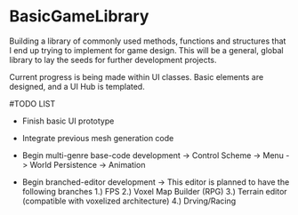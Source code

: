 # BasicGameLibrary
Building a library of commonly used methods, functions and structures that I end up trying to implement for game design. This will be a general, global library to lay the seeds for further development projects.

Current progress is being made within UI classes. Basic elements are designed, and a UI Hub is templated.

#TODO LIST
 - Finish basic UI prototype
 - Integrate previous mesh generation code
 
 - Begin multi-genre base-code development
 -> Control Scheme
 -> Menu
 -> World Persistence
 -> Animation
 
 - Begin branched-editor development
 -> This editor is planned to have the following branches
     1.) FPS
     2.) Voxel Map Builder (RPG)
     3.) Terrain editor (compatible with voxelized architecture)
     4.) Drving/Racing
